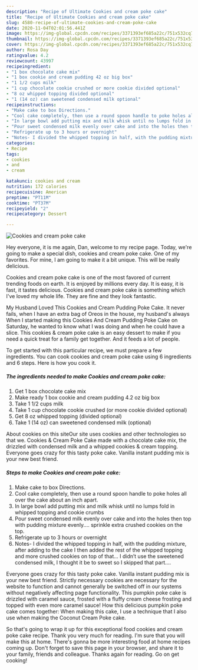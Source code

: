 ```yaml
---
description: "Recipe of Ultimate Cookies and cream poke cake"
title: "Recipe of Ultimate Cookies and cream poke cake"
slug: 4580-recipe-of-ultimate-cookies-and-cream-poke-cake
date: 2020-11-04T02:01:56.441Z
image: https://img-global.cpcdn.com/recipes/3371393ef685a22c/751x532cq70/cookies-and-cream-poke-cake-recipe-main-photo.jpg
thumbnail: https://img-global.cpcdn.com/recipes/3371393ef685a22c/751x532cq70/cookies-and-cream-poke-cake-recipe-main-photo.jpg
cover: https://img-global.cpcdn.com/recipes/3371393ef685a22c/751x532cq70/cookies-and-cream-poke-cake-recipe-main-photo.jpg
author: Rosa Day
ratingvalue: 4.2
reviewcount: 43997
recipeingredient:
- "1 box chocolate cake mix"
- "1 box cookie and cream pudding 42 oz big box"
- "1 1/2 cups milk"
- "1 cup chocolate cookie crushed or more cookie divided optional"
- "8 oz whipped topping divided optional"
- "1 (14 oz) can sweetened condensed milk optional"
recipeinstructions:
- "Make cake to box Directions."
- "Cool cake completely, then use a round spoon handle to poke holes all over the cake about an inch apart."
- "In large bowl add putting mix and milk whisk until no lumps fold in whipped topping and cookie crumbs"
- "Pour sweet condensed milk evenly over cake and into the holes then top with pudding mixture evenly.... sprinkle extra crushed cookies on the top."
- "Refrigerate up to 3 hours or overnight"
- "Notes- I divided the whipped topping in half, with the pudding mixture, after adding to the cake I then added the rest of the whipped topping and more crushed cookies on top of that... I didn’t use the sweetened condensed milk, I thought it be to sweet so I skipped that part...."
categories:
- Recipe
tags:
- cookies
- and
- cream

katakunci: cookies and cream 
nutrition: 172 calories
recipecuisine: American
preptime: "PT11M"
cooktime: "PT37M"
recipeyield: "2"
recipecategory: Dessert

---
```



![Cookies and cream poke cake](https://img-global.cpcdn.com/recipes/3371393ef685a22c/751x532cq70/cookies-and-cream-poke-cake-recipe-main-photo.jpg)

Hey everyone, it is me again, Dan, welcome to my recipe page. Today, we're going to make a special dish, cookies and cream poke cake. One of my favorites. For mine, I am going to make it a bit unique. This will be really delicious.

Cookies and cream poke cake is one of the most favored of current trending foods on earth. It is enjoyed by millions every day. It is easy, it is fast, it tastes delicious. Cookies and cream poke cake is something which I've loved my whole life. They are fine and they look fantastic.

My Husband Loved This Cookies and Cream Pudding Poke Cake. It never fails, when I have an extra bag of Oreos in the house, my husband&#39;s always When I started making this Cookies And Cream Pudding Poke Cake on Saturday, he wanted to know what I was doing and when he could have a slice. This cookies &amp; cream poke cake is an easy dessert to make if you need a quick treat for a family get together. And it feeds a lot of people.


To get started with this particular recipe, we must prepare a few ingredients. You can cook cookies and cream poke cake using 6 ingredients and 6 steps. Here is how you cook it.

<!--inarticleads1-->

##### The ingredients needed to make Cookies and cream poke cake:

1. Get 1 box chocolate cake mix
1. Make ready 1 box cookie and cream pudding 4.2 oz big box
1. Take 1 1/2 cups milk
1. Take 1 cup chocolate cookie crushed (or more cookie divided optional)
1. Get 8 oz whipped topping (divided optional)
1. Take 1 (14 oz) can sweetened condensed milk (optional)


About cookies on this siteOur site uses cookies and other technologies so that we. Cookies &amp; Cream Poke Cake made with a chocolate cake mix, the drizzled with condensed milk and a whipped cookies &amp; cream topping. Everyone goes crazy for this tasty poke cake. Vanilla instant pudding mix is your new best friend. 

<!--inarticleads2-->

##### Steps to make Cookies and cream poke cake:

1. Make cake to box Directions.
1. Cool cake completely, then use a round spoon handle to poke holes all over the cake about an inch apart.
1. In large bowl add putting mix and milk whisk until no lumps fold in whipped topping and cookie crumbs
1. Pour sweet condensed milk evenly over cake and into the holes then top with pudding mixture evenly.... sprinkle extra crushed cookies on the top.
1. Refrigerate up to 3 hours or overnight
1. Notes- I divided the whipped topping in half, with the pudding mixture, after adding to the cake I then added the rest of the whipped topping and more crushed cookies on top of that... I didn’t use the sweetened condensed milk, I thought it be to sweet so I skipped that part....


Everyone goes crazy for this tasty poke cake. Vanilla instant pudding mix is your new best friend. Strictly necessary cookies are necessary for the website to function and cannot generally be switched off in our systems without negatively affecting page functionality. This pumpkin poke cake is drizzled with caramel sauce, frosted with a fluffy cream cheese frosting and topped with even more caramel sauce! How this delicious pumpkin poke cake comes together: When making this cake, I use a technique that I also use when making the Coconut Cream Poke cake. 

So that's going to wrap it up for this exceptional food cookies and cream poke cake recipe. Thank you very much for reading. I'm sure that you will make this at home. There's gonna be more interesting food at home recipes coming up. Don't forget to save this page in your browser, and share it to your family, friends and colleague. Thanks again for reading. Go on get cooking!

